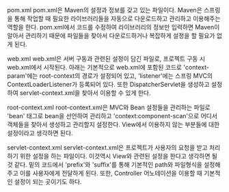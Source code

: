 pom.xml
pom.xml은 Maven의 설정과 정보를 갖고 있는 파일이다.
Maven은 스프링을 통해 작업할 때 필요한 라이브러리들을 자동으로 다운로드하고 관리하고 이용해주는 역할을 한다.
pom.xml에서 코드를 수정하여 라이브러리의 정보만 입력하면 Maven이 알아서 관리하기 때문에 파일들을 찾아서 다운로드하거나 복잡하게 설정을 할 필요가 없게 된다.

web.xml
web.xml은 서버 구동과 관련된 설정이 담긴 파일로, 프로젝트 구동 시 web.xml에서 시작된다.
아래는 기본적으로 web.xml에 포함된 코드로 'context-param'에는 root-context의 경로가 설정되어 있고, 'listener'에는 스프링 MVC의 ContextLoaderListener가 등록되어 있다.
또한 DispatcherServlet을 생성하고 설정하여 servlet-context.xml을 찾아서 이용할 수 있게 한다.

root-context.xml
root-context.xml은 MVC와 Bean 설정들을 관리하는 파일로 'bean' 태그로 bean을 선언하여 관리하고 'context:component-scan'으로 어디서 객체들을 찾아서 생성하고 관리할지 설정한다.
 View에서 이용하지 않는 부분들에 대한 설정이라고 생각하면 된다.

servlet-context.xml
servlet-context.xml은 프로젝트가 사용자의 요청을 받고 처리하기 위한 설정을 하는 파일이다.
이것역시 View와 관련된 설정을 한다고 생각하면 될 것 같다.
밑의 코드에서 'prefix'와 'suffix'를 통해 기본적인 path와 파일형식을 설정해주고 이를 사용자에게 전달하게 된다.
또한, Controller 어노테이션을 이용할 때 기본적인 설정이 되는 곳이기도 하다.
